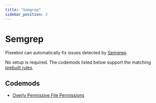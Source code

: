 ```yaml
---
title: "Semgrep"
sidebar_position: 3
---
```


# Semgrep

Pixeebot can automatically fix issues detected by [Semgrep](https://semgrep.dev/).

No setup is required. The codemods listed below support the matching [prebuilt rules](https://semgrep.dev/r/).

## Codemods

- [Overly Permissive File Permissions](https://docs.pixee.ai/codemods/java/semgrep_java_java.lang.security.audit.overly-permissive-file-permission.overly-permissive-file-permission)
